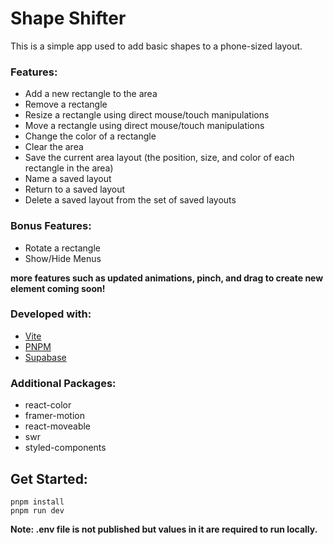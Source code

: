 # Shape Shifter

This is a simple app used to add basic shapes to a phone-sized layout.


### Features:
- Add a new rectangle to the area
- Remove a rectangle
- Resize a rectangle using direct mouse/touch manipulations
- Move a rectangle using direct mouse/touch manipulations
- Change the color of a rectangle
- Clear the area
- Save the current area layout (the position, size, and color of each rectangle in the area)
- Name a saved layout
- Return to a saved layout
- Delete a saved layout from the set of saved layouts

### Bonus Features:
- Rotate a rectangle
- Show/Hide Menus

__more features such as updated animations, pinch, and drag to create new element coming soon!__

### Developed with:
- [Vite](https://vitejs.dev/)
- [PNPM](https://pnpm.io/)
- [Supabase](https://supabase.com/)

### Additional Packages:
- react-color
- framer-motion
- react-moveable
- swr
- styled-components

## Get Started:

```
pnpm install
pnpm run dev
```


__Note: .env file is not published but values in it are required to run locally.__
